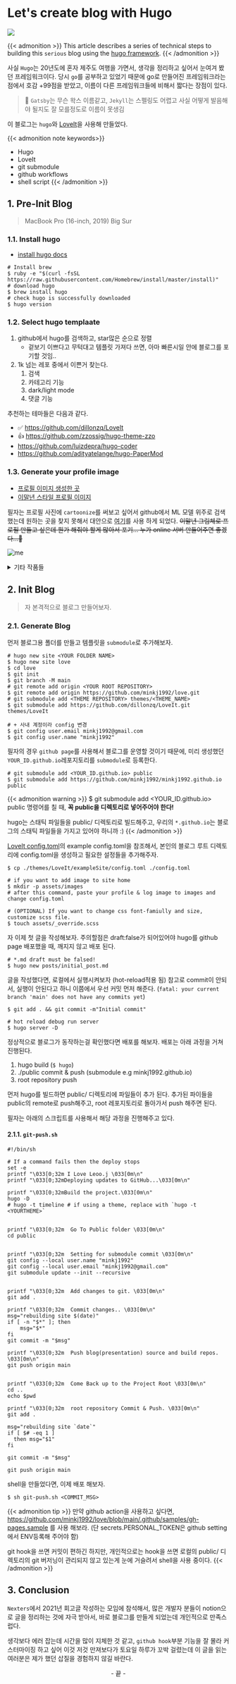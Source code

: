 # Let's create blog with Hugo


![](/images/hugo-logo-wide.svg)

{{< admonition >}}
This article describes a series of technical steps to building this `serious` blog using the [hugo framework](https://gohugo.io/).
{{< /admonition >}}

사실 `Hugo`는 20년도에 혼자 제주도 여행을 가면서, 생각을 정리하고 싶어서 눈여겨 봤던 프레임워크이다.
당시 `go`를 공부하고 있었기 때문에 go로 만들어진 프레임워크라는 점에서 호감 +99점을 받았고, 이름이 다른 프레임워크들에 비해서 짧다는 장점이 있다. 

> 🤔 `Gatsby`는 무슨 왁스 이름같고, `Jekyll`는 스펠링도 어렵고 사실 어떻게 발음해야 될지도 잘 모를정도로 이름이 못생김

이 블로그는 `hugo`와 [LoveIt](https://github.com/dillonzq/LoveIt)을 사용해 만들었다. 

{{< admonition note keywords>}}
- Hugo
- LoveIt
- git submodule
- github workflows
- shell script
{{< /admonition >}}

## 1. Pre-Init Blog
> MacBook Pro (16-inch, 2019) Big Sur

### 1.1. Install hugo
- [install hugo docs](https://gohugo.io/getting-started/installing/)
```shell
# Install brew 
$ ruby -e "$(curl -fsSL https://raw.githubusercontent.com/Homebrew/install/master/install)"
# download hugo
$ brew install hugo
# check hugo is successfully downloaded
$ hugo version
```

### 1.2. Select hugo templaate
1. github에서 hugo를 검색하고, star많은 순으로 정렬
   - 겉보기 이쁘다고 무턱대고 템플릿 가져다 쓰면, 아마 빠른시일 안에 블로그를 포기할 것임..
2. 1k 넘는 레포 중에서 이쁜거 찾는다. 
   1. 검색
   2. 카테고리 기능
   3. dark/light mode
   4. 댓글 기능

추천하는 테마들은 다음과 같다.
- ✅ https://github.com/dillonzq/LoveIt
- 👍 https://github.com/zzossig/hugo-theme-zzo
- https://github.com/luizdepra/hugo-coder
- https://github.com/adityatelange/hugo-PaperMod

### 1.3. Generate your profile image

- [프로필 이미지 생성한 곳](https://socialbook.io/cartoonize)
- [이말년 스타일 프로필 이미지](https://github.com/bryandlee/FreezeG)

필자는 프로필 사진에 `cartoonize`를 써보고 싶어서 github에서 ML 모델 위주로 검색했는데
원하는 곳을 찾지 못해서 대안으로 [여기](https://socialbook.io/cartoonize)를 사용 하게 되었다.
~~이말년 그림체로 프로필 만들고 싶은데 뭔가 해줘야 할게 많아서 포기... 누가 online 서버 만들어주면 좋겠다...🥺~~

![me](/images/profile.jpeg)


<details>
<summary>기타 작품들</summary>
<p>열정적인 스터디원들</p>
<span>
<img height="280" width="180" src="/images/profile2.jpeg" />
<img height="280" width="180" src="/images/y_good.png" />
<img height="280" width="180" src="/images/d_good_censored.png" />
</span>
</details>  


## 2. Init Blog
> 자 본격적으로 블로그 만들어보자.

### 2.1. Generate Blog

먼저 블로그용 폴더를 만들고 템플릿을 `submodule`로 추가해보자.

```shell
# hugo new site <YOUR FOLDER NAME>
$ hugo new site love
$ cd love
$ git init
$ git branch -M main
# git remote add origin <YOUR ROOT REPOSITORY>
$ git remote add origin https://github.com/minkj1992/love.git
# git submodule add <THEME REPOSITORY> themes/<THEME_NAME>
$ git submodule add https://github.com/dillonzq/LoveIt.git themes/LoveIt

# + 사내 계정이라 config 변경
$ git config user.email minkj1992@gmail.com
$ git config user.name "minkj1992"
```

필자의 경우 `github page`를 사용해서 블로그를 운영할 것이기 때문에, 미리 생성했던 `YOUR_ID.github.io`레포지토리를 `submodule`로 등록한다.


```shell
# git submodule add <YOUR_ID.github.io> public
$ git submodule add https://github.com/minkj1992/minkj1992.github.io public
```
{{< admonition warning >}}
$ git submodule add <YOUR_ID.github.io> public 명령어를 칠 때, **꼭 public을 디렉토리로 넣어주어야 한다!** 

hugo는 스태틱 파일들을 public/ 디렉토리로 빌드해주고, 우리의 `*.github.io`는 블로그의 스태틱 파일들을 가지고 있어야 하니까 :)
{{< /admonition >}}


[LoveIt config.toml](https://github.com/dillonzq/LoveIt/blob/master/exampleSite/config.toml)의 example config.toml을 참조해서, 본인의 블로그 루트 디렉토리에 config.toml을 생성하고 필요한 설정들을 추가해주자.


```shell
$ cp ./themes/LoveIt/exampleSite/config.toml ./config.toml

# if you want to add image to site home
$ mkdir -p assets/images
# after this command, paste your profile & log image to images and change config.toml

# (OPTIONAL) If you want to change css font-famiully and size, customize scss file.
$ touch assets/_override.scss
```

자 이제 첫 글을 작성해보자. 주의할점은 draft:false가 되어있어야 hugo를 github page 배포했을 때, 깨지지 않고 배포 된다.


```shell
# *.md draft must be falsed!
$ hugo new posts/initial_post.md
```

글을 작성했다면, 로컬에서 실행시켜보자 (hot-reload적용 됨)
참고로 commit이 안되서, 실행이 안된다고 하니 이쯤에서 우선 커밋 먼저 해준다. (`fatal: your current branch 'main' does not have any commits yet`)

```shell
$ git add . && git commit -m"Initial commit"

# hot reload debug run server
$ hugo server -D
```

정상적으로 블로그가 동작하는걸 확인했다면 배포를 해보자. 
배포는 아래 과정을 거쳐 진행된다.

1. hugo build (`$ hugo`)
2. ./public commit & push (submodule e.g minkj1992.github.io)
3. root repository push

먼저 hugo를 빌드하면 public/ 디렉토리에 파일들이 추가 된다. 추가된 파이들을 public의 remote로 push해주고, root 레포지토리로 돌아가서 push 해주면 된다.

필자는 아래의 스크립트를 사용해서 해당 과정을 진행해주고 있다.

#### 2.1.1. **`git-push.sh`**
```shell
#!/bin/sh

# If a command fails then the deploy stops
set -e
printf "\033[0;32m I Love Leoo.j \033[0m\n"
printf "\033[0;32mDeploying updates to GitHub...\033[0m\n"

printf "\033[0;32mBuild the project.\033[0m\n"
hugo -D
# hugo -t timeline # if using a theme, replace with `hugo -t <YOURTHEME>`


printf "\033[0;32m  Go To Public folder \033[0m\n"
cd public


printf "\033[0;32m  Setting for submodule commit \033[0m\n"
git config --local user.name "minkj1992"
git config --local user.email "minkj1992@gmail.com"
git submodule update --init --recursive


printf "\033[0;32m  Add changes to git. \033[0m\n"
git add .

printf "\033[0;32m  Commit changes.. \033[0m\n"
msg="rebuilding site $(date)"
if [ -n "$*" ]; then
	msg="$*"
fi
git commit -m "$msg"

printf "\033[0;32m  Push blog(presentation) source and build repos. \033[0m\n"
git push origin main


printf "\033[0;32m  Come Back up to the Project Root \033[0m\n"
cd ..
echo $pwd

printf "\033[0;32m  root repository Commit & Push. \033[0m\n"
git add .

msg="rebuilding site `date`"
if [ $# -eq 1 ]
  then msg="$1"
fi

git commit -m "$msg"

git push origin main
```
shell을 만들었다면, 이제 배포 해보자.

```shell
$ sh git-push.sh <COMMIT_MSG>
```

{{< admonition tip >}}
만약 github action을 사용하고 싶다면, https://github.com/minkj1992/love/blob/main/.github/samples/gh-pages.sample 를 사용 해보라. (단 secrets.PERSONAL_TOKEN은 github setting에서 ENV등록해 주어야 함)

git hook을 쓰면 커밋이 편하긴 하지만, 개인적으로는 hook을 쓰면 로컬의 public/ 디렉토리의 git 버저닝이 관리되지 않고 있는게 눈에 거슬려서 shell을 사용 중이다.
{{< /admonition >}}


## 3. Conclusion
`Nexters`에서 2021년 회고글 작성하는 모임에 참석해서, 많은 개발자 분들이 notion으로 글을 정리하는 것에 자극 받아서, 바로 블로그를 만들게 되었는데 개인적으로 만족스럽다.

생각보다 에러 잡는데 시간을 많이 지체한 것 같고, `github hook`부분 기능을 잘 몰라 커스터마이징 하고 싶어 이것 저것 만져보다가 토요일 하루가 꼬박 걸렸는데 이 글을 읽는 여러분은 제가 했던 삽질을 경험하지 않길 바란다.


<center> - 끝 - </center>





